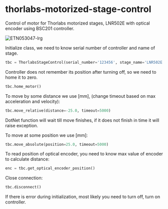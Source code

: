 # thorlabs-motorized-stage-control
Control of motor for Thorlabs motorized stages, LNR502E with optical encoder using BSC201 controller.

![ETN053047-lrg](https://github.com/pao3007/thorlabs-motorized-stage-control/assets/35431691/6f3c447a-a1eb-46bf-b297-05aa61200c16)

Initialize class, we need to know serial number of controller and name of stage.
```python
tbc = ThorlabsStageControl(serial_number='123456', stage_name='LNR502E', polling_rate=100, max_acc=5.0, max_vel=20.0)
```
Controller does not remember its position after turning off, so we need to home it to zero.
```python
tbc.home_motor()
```
To move by some distance we use [mm], (change timeout based on max acceleration and velocity):
```python
tbc.move_relative(distance=-25.0, timeout=5000)
```
DotNet function will wait till move finishes, if it does not finish in time it will raise exception.

To move at some position we use [mm]:
```python
tbc.move_absolute(position=25.0, timeout=5000)
```
To read position of optical encoder, you need to know max value of encoder to calculate distance:
```python
enc = tbc.get_optical_encoder_position()
```
Close connection:
```python
tbc.disconnect()
```

If there is error during initialization, most likely you need to turn off, turn on controller.

